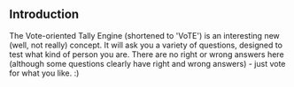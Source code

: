 Introduction
------------

The Vote-oriented Tally Engine (shortened to 'VoTE') is an interesting new (well, not really) concept.  It will ask you a variety of questions, designed to test what kind of person you are.  There are no right or wrong answers here (although some questions clearly have right and wrong answers) - just vote for what you like.  :)